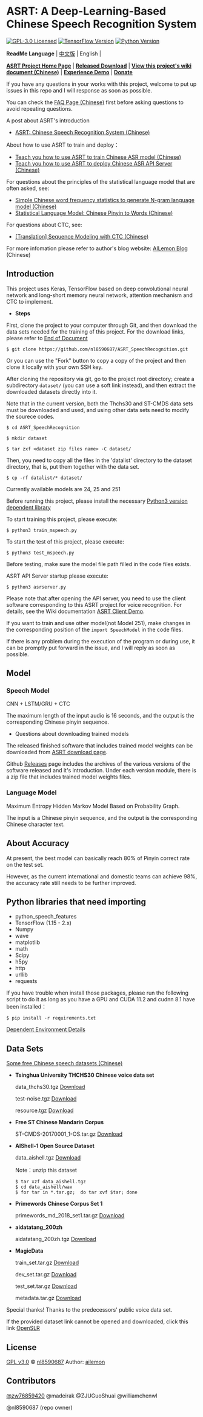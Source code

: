 # ASRT: A Deep-Learning-Based Chinese Speech Recognition System

[![GPL-3.0 Licensed](https://img.shields.io/badge/License-GPL3.0-blue.svg?style=flat)](https://opensource.org/licenses/GPL-3.0) 
[![TensorFlow Version](https://img.shields.io/badge/Tensorflow-1.15+-blue.svg)](https://www.tensorflow.org/) 
[![Python Version](https://img.shields.io/badge/Python-3.6+-blue.svg)](https://www.python.org/) 

**ReadMe Language** | [中文版](https://github.com/nl8590687/ASRT_SpeechRecognition/blob/master/README.md) | English |

[**ASRT Project Home Page**](https://asrt.ailemon.net/) | 
[**Released Download**](https://asrt.ailemon.net/download) | 
[**View this project's wiki document (Chinese)**](https://asrt.ailemon.net/docs/) | 
[**Experience Demo**](https://asrt.ailemon.net/demo) | 
[**Donate**](https://github.com/nl8590687/ASRT_SpeechRecognition/wiki/donate)

If you have any questions in your works with this project, welcome to put up issues in this repo and I will response as soon as possible. 

You can check the [FAQ Page (Chinese)](https://asrt.ailemon.net/docs/issues) first before asking questions to avoid repeating questions.

A post about ASRT's introduction 
* [ASRT: Chinese Speech Recognition System (Chinese)](https://blog.ailemon.net/2018/08/29/asrt-a-chinese-speech-recognition-system/)

About how to use ASRT to train and deploy：
* [Teach you how to use ASRT to train Chinese ASR model (Chinese)](<https://blog.ailemon.net/2020/08/20/teach-you-how-use-asrt-train-chinese-asr-model/>)
* [Teach you how to use ASRT to deploy Chinese ASR API Server (Chinese)](<https://blog.ailemon.net/2020/08/27/teach-you-how-use-asrt-deploy-chinese-asr-api-server/>)

For questions about the principles of the statistical language model that are often asked, see: 
* [Simple Chinese word frequency statistics to generate N-gram language model (Chinese)](https://blog.ailemon.net/2017/02/20/simple-words-frequency-statistic-without-segmentation-algorithm/)
* [Statistical Language Model: Chinese Pinyin to Words (Chinese)](https://blog.ailemon.net/2017/04/27/statistical-language-model-chinese-pinyin-to-words/)

For questions about CTC, see: 

* [[Translation] Sequence Modeling with CTC (Chinese)](<https://blog.ailemon.net/2019/07/18/sequence-modeling-with-ctc/>)

For more infomation please refer to author's blog website: [AILemon Blog](https://blog.ailemon.net/) (Chinese)

## Introduction

This project uses Keras, TensorFlow based on deep convolutional neural network and long-short memory neural network, attention mechanism and CTC to implement. 

* **Steps**

First, clone the project to your computer through Git, and then download the data sets needed for the training of this project. For the download links, please refer to [End of Document](https://github.com/nl8590687/ASRT_SpeechRecognition/blob/master/README_EN.md#data-sets)
```shell
$ git clone https://github.com/nl8590687/ASRT_SpeechRecognition.git
```

Or you can use the "Fork" button to copy a copy of the project and then clone it locally with your own SSH key.

After cloning the repository via git, go to the project root directory; create a subdirectory `dataset/` (you can use a soft link instead), and then extract the downloaded datasets directly into it.

Note that in the current version, both the Thchs30 and ST-CMDS data sets must be downloaded and used, and using other data sets need to modify the sourece codes. 

```shell
$ cd ASRT_SpeechRecognition

$ mkdir dataset

$ tar zxf <dataset zip files name> -C dataset/ 
```

Then, you need to copy all the files in the 'datalist' directory to the dataset directory, that is, put them together with the data set.

```shell
$ cp -rf datalist/* dataset/
```

Currently available models are 24, 25 and 251

Before running this project, please install the necessary [Python3 version dependent library](https://github.com/nl8590687/ASRT_SpeechRecognition#python-import)

To start training this project, please execute:
```shell
$ python3 train_mspeech.py
```
To start the test of this project, please execute:
```shell
$ python3 test_mspeech.py
```
Before testing, make sure the model file path filled in the code files exists.

ASRT API Server startup please execute:
```shell
$ python3 asrserver.py
```

Please note that after opening the API server, you need to use the client software corresponding to this ASRT project for voice recognition. For details, see the Wiki documentation [ASRT Client Demo](https://asrt.ailemon.net/docs/client-demo).

If you want to train and use other model(not Model 251), make changes in the corresponding position of the `import SpeechModel` in the code files.

If there is any problem during the execution of the program or during use, it can be promptly put forward in the issue, and I will reply as soon as possible.



## Model

### Speech Model

CNN + LSTM/GRU + CTC

The maximum length of the input audio is 16 seconds, and the output is the corresponding Chinese pinyin sequence. 

* Questions about downloading trained models

The released finished software that includes trained model weights can be downloaded from [ASRT download page](https://asrt.ailemon.net/download). 

Github [Releases](https://github.com/nl8590687/ASRT_SpeechRecognition/releases) page includes the archives of the various versions of the software released and it's introduction. Under each version module, there is a zip file that includes trained model weights files. 

### Language Model 

Maximum Entropy Hidden Markov Model Based on Probability Graph. 

The input is a Chinese pinyin sequence, and the output is the corresponding Chinese character text. 

## About Accuracy

At present, the best model can basically reach 80% of Pinyin correct rate on the test set. 

However, as the current international and domestic teams can achieve 98%, the accuracy rate still needs to be further improved. 

## Python libraries that need importing

* python_speech_features
* TensorFlow (1.15 - 2.x)
* Numpy
* wave
* matplotlib
* math
* Scipy
* h5py
* http
* urllib
* requests

If you have trouble when install those packages, please run the following script to do it as long as you have a GPU and CUDA 11.2 and cudnn 8.1 have been installed：

```shell
$ pip install -r requirements.txt
```

[Dependent Environment Details](https://asrt.ailemon.net/docs/dependent-environment)

## Data Sets 

[Some free Chinese speech datasets (Chinese)](https://blog.ailemon.net/2018/11/21/free-open-source-chinese-speech-datasets/)

* **Tsinghua University THCHS30 Chinese voice data set**

  data_thchs30.tgz 
[Download](<http://www.openslr.org/resources/18/data_thchs30.tgz>)

  test-noise.tgz 
[Download](<http://www.openslr.org/resources/18/test-noise.tgz>)

  resource.tgz 
[Download](<http://www.openslr.org/resources/18/resource.tgz>)

* **Free ST Chinese Mandarin Corpus**

  ST-CMDS-20170001_1-OS.tar.gz 
[Download](<http://www.openslr.org/resources/38/ST-CMDS-20170001_1-OS.tar.gz>)

* **AIShell-1 Open Source Dataset** 

  data_aishell.tgz
[Download](<http://www.openslr.org/resources/33/data_aishell.tgz>)

  Note：unzip this dataset

  ```
  $ tar xzf data_aishell.tgz
  $ cd data_aishell/wav
  $ for tar in *.tar.gz;  do tar xvf $tar; done
  ```

* **Primewords Chinese Corpus Set 1** 

  primewords_md_2018_set1.tar.gz
[Download](<http://www.openslr.org/resources/47/primewords_md_2018_set1.tar.gz>)

* **aidatatang_200zh**

  aidatatang_200zh.tgz
[Download](<http://www.openslr.org/resources/62/aidatatang_200zh.tgz>)

* **MagicData**

  train_set.tar.gz
[Download](<http://www.openslr.org/resources/68/train_set.tar.gz>)

  dev_set.tar.gz
[Download](<http://www.openslr.org/resources/68/dev_set.tar.gz>)

  test_set.tar.gz
[Download](<http://www.openslr.org/resources/68/test_set.tar.gz>)

  metadata.tar.gz
[Download](<http://www.openslr.org/resources/68/metadata.tar.gz>)

Special thanks! Thanks to the predecessors' public voice data set. 

If the provided dataset link cannot be opened and downloaded, click this link [OpenSLR](http://www.openslr.org)

## License

[GPL v3.0](LICENSE) © [nl8590687](https://github.com/nl8590687) Author: [ailemon](https://www.ailemon.net/)

## Contributors
[@zw76859420](https://github.com/zw76859420) 
@madeirak @ZJUGuoShuai @williamchenwl

@nl8590687 (repo owner)
